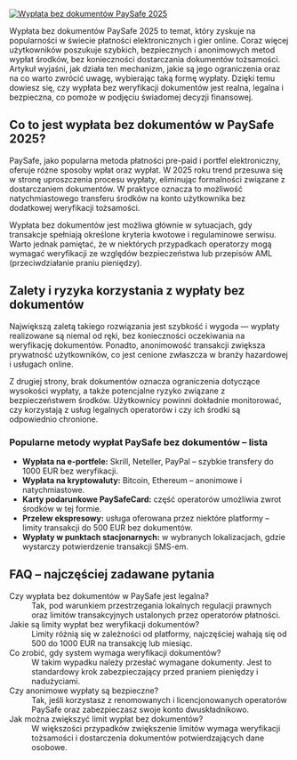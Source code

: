 [![Wypłata bez dokumentów PaySafe 2025](https://123-caf.pages.dev/gitsignup.png)](https://vrmoo.ru/Bt82HjjY)

<div>     <p>Wypłata bez dokumentów PaySafe 2025 to temat, który zyskuje na popularności w świecie płatności elektronicznych i gier online. Coraz więcej użytkowników poszukuje szybkich, bezpiecznych i anonimowych metod wypłat środków, bez konieczności dostarczania dokumentów tożsamości. Artykuł wyjaśni, jak działa ten mechanizm, jakie są jego ograniczenia oraz na co warto zwrócić uwagę, wybierając taką formę wypłaty. Dzięki temu dowiesz się, czy wypłata bez weryfikacji dokumentów jest realna, legalna i bezpieczna, co pomoże w podjęciu świadomej decyzji finansowej.</p>    <h2>Co to jest wypłata bez dokumentów w PaySafe 2025?</h2>   <p>PaySafe, jako popularna metoda płatności pre-paid i portfel elektroniczny, oferuje różne sposoby wpłat oraz wypłat. W 2025 roku trend przesuwa się w stronę uproszczenia procesu wypłaty, eliminując formalności związane z dostarczaniem dokumentów. W praktyce oznacza to możliwość natychmiastowego transferu środków na konto użytkownika bez dodatkowej weryfikacji tożsamości.</p>   <p>Wypłata bez dokumentów jest możliwa głównie w sytuacjach, gdy transakcje spełniają określone kryteria kwotowe i regulaminowe serwisu. Warto jednak pamiętać, że w niektórych przypadkach operatorzy mogą wymagać weryfikacji ze względów bezpieczeństwa lub przepisów AML (przeciwdziałanie praniu pieniędzy).</p>    <h2>Zalety i ryzyka korzystania z wypłaty bez dokumentów</h2>   <p>Największą zaletą takiego rozwiązania jest szybkość i wygoda — wypłaty realizowane są niemal od ręki, bez konieczności oczekiwania na weryfikację dokumentów. Ponadto, anonimowość transakcji zwiększa prywatność użytkowników, co jest cenione zwłaszcza w branży hazardowej i usługach online.</p>   <p>Z drugiej strony, brak dokumentów oznacza ograniczenia dotyczące wysokości wypłaty, a także potencjalne ryzyko związane z bezpieczeństwem środków. Użytkownicy powinni dokładnie monitorować, czy korzystają z usług legalnych operatorów i czy ich środki są odpowiednio chronione.</p>      <h3>Popularne metody wypłat PaySafe bez dokumentów – lista</h3>   <ul>     <li><strong>Wypłata na e-portfele:</strong> Skrill, Neteller, PayPal – szybkie transfery do 1000 EUR bez weryfikacji.</li>     <li><strong>Wypłata na kryptowaluty:</strong> Bitcoin, Ethereum – anonimowe i natychmiastowe.</li>     <li><strong>Karty podarunkowe PaySafeCard:</strong> część operatorów umożliwia zwrot środków w tej formie.</li>     <li><strong>Przelew ekspresowy:</strong> usługa oferowana przez niektóre platformy – limity transakcji do 500 EUR bez dokumentów.</li>     <li><strong>Wypłaty w punktach stacjonarnych:</strong> w wybranych lokalizacjach, gdzie wystarczy potwierdzenie transakcji SMS-em.</li>   </ul>    <h2>FAQ – najczęściej zadawane pytania</h2>   <dl>     <dt>Czy wypłata bez dokumentów w PaySafe jest legalna?</dt>     <dd>Tak, pod warunkiem przestrzegania lokalnych regulacji prawnych oraz limitów transakcyjnych ustalonych przez operatorów płatności.</dd>      <dt>Jakie są limity wypłat bez weryfikacji dokumentów?</dt>     <dd>Limity różnią się w zależności od platformy, najczęściej wahają się od 500 do 1000 EUR na transakcję lub miesiąc.</dd>      <dt>Co zrobić, gdy system wymaga weryfikacji dokumentów?</dt>     <dd>W takim wypadku należy przesłać wymagane dokumenty. Jest to standardowy krok zabezpieczający przed praniem pieniędzy i nadużyciami.</dd>      <dt>Czy anonimowe wypłaty są bezpieczne?</dt>     <dd>Tak, jeśli korzystasz z renomowanych i licencjonowanych operatorów PaySafe oraz zabezpieczasz swoje konto dwuskładnikowo.</dd>      <dt>Jak można zwiększyć limit wypłat bez dokumentów?</dt>     <dd>W większości przypadków zwiększenie limitów wymaga weryfikacji tożsamości i dostarczenia dokumentów potwierdzających dane osobowe.</dd>   </dl> </div>